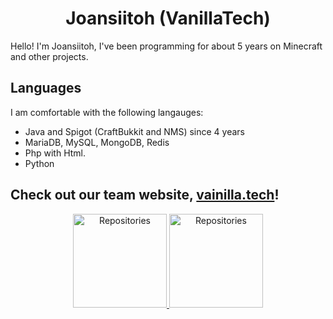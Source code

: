 <h1 align="center">Joansiitoh (VanillaTech)</h1>

Hello! I'm Joansiitoh, I've been programming for about 5 years on Minecraft and other projects.

## Languages

I am comfortable with the following langauges:

- Java and Spigot (CraftBukkit and NMS) since 4 years
- MariaDB, MySQL, MongoDB, Redis
- Php with Html.
- Python


## Check out our team website, [vainilla.tech](https://vainilla.tech "vainilla.tech")!

<div align="center">

<a href="https://github.com/joansitoh?tab=repositories" title="Repositories">
    <img height="150px" width="auto" alt="Repositories" src="https://github-readme-stats.vercel.app/api/top-langs/?username=joansitoh&exclude_repo=git-commit-spam-ex,js-utils&hide=GLSL&layout=compact&theme=radical">
</a>
<a href="https://github.com/joansitoh?tab=repositories" title="Repositories">
    <img height="150px" width="auto" alt="Repositories" src="https://github-readme-stats.vercel.app/api?username=joansitoh&show_icons=true&theme=radical">
</a>

</div>
